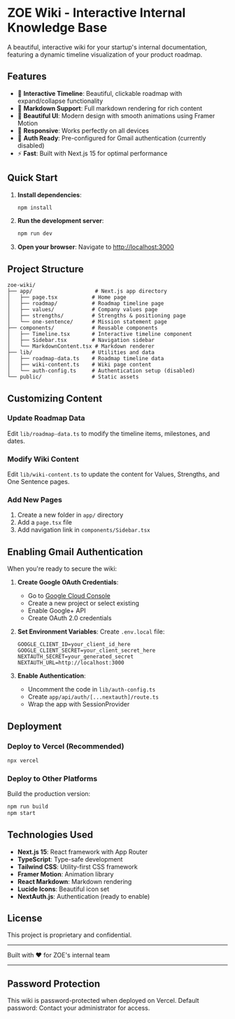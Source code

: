 # ZOE Wiki - Interactive Internal Knowledge Base

A beautiful, interactive wiki for your startup's internal documentation, featuring a dynamic timeline visualization of your product roadmap.

## Features

- 🚀 **Interactive Timeline**: Beautiful, clickable roadmap with expand/collapse functionality
- 📝 **Markdown Support**: Full markdown rendering for rich content
- 🎨 **Beautiful UI**: Modern design with smooth animations using Framer Motion
- 📱 **Responsive**: Works perfectly on all devices
- 🔐 **Auth Ready**: Pre-configured for Gmail authentication (currently disabled)
- ⚡ **Fast**: Built with Next.js 15 for optimal performance

## Quick Start

1. **Install dependencies**:
   ```bash
   npm install
   ```

2. **Run the development server**:
   ```bash
   npm run dev
   ```

3. **Open your browser**:
   Navigate to [http://localhost:3000](http://localhost:3000)

## Project Structure

```
zoe-wiki/
├── app/                    # Next.js app directory
│   ├── page.tsx           # Home page
│   ├── roadmap/           # Roadmap timeline page
│   ├── values/            # Company values page
│   ├── strengths/         # Strengths & positioning page
│   └── one-sentence/      # Mission statement page
├── components/            # Reusable components
│   ├── Timeline.tsx       # Interactive timeline component
│   ├── Sidebar.tsx        # Navigation sidebar
│   └── MarkdownContent.tsx # Markdown renderer
├── lib/                   # Utilities and data
│   ├── roadmap-data.ts    # Roadmap timeline data
│   ├── wiki-content.ts    # Wiki page content
│   └── auth-config.ts     # Authentication setup (disabled)
└── public/                # Static assets
```

## Customizing Content

### Update Roadmap Data
Edit `lib/roadmap-data.ts` to modify the timeline items, milestones, and dates.

### Modify Wiki Content
Edit `lib/wiki-content.ts` to update the content for Values, Strengths, and One Sentence pages.

### Add New Pages
1. Create a new folder in `app/` directory
2. Add a `page.tsx` file
3. Add navigation link in `components/Sidebar.tsx`

## Enabling Gmail Authentication

When you're ready to secure the wiki:

1. **Create Google OAuth Credentials**:
   - Go to [Google Cloud Console](https://console.cloud.google.com)
   - Create a new project or select existing
   - Enable Google+ API
   - Create OAuth 2.0 credentials

2. **Set Environment Variables**:
   Create `.env.local` file:
   ```env
   GOOGLE_CLIENT_ID=your_client_id_here
   GOOGLE_CLIENT_SECRET=your_client_secret_here
   NEXTAUTH_SECRET=your_generated_secret
   NEXTAUTH_URL=http://localhost:3000
   ```

3. **Enable Authentication**:
   - Uncomment the code in `lib/auth-config.ts`
   - Create `app/api/auth/[...nextauth]/route.ts`
   - Wrap the app with SessionProvider

## Deployment

### Deploy to Vercel (Recommended)
```bash
npx vercel
```

### Deploy to Other Platforms
Build the production version:
```bash
npm run build
npm start
```

## Technologies Used

- **Next.js 15**: React framework with App Router
- **TypeScript**: Type-safe development
- **Tailwind CSS**: Utility-first CSS framework
- **Framer Motion**: Animation library
- **React Markdown**: Markdown rendering
- **Lucide Icons**: Beautiful icon set
- **NextAuth.js**: Authentication (ready to enable)

## License

This project is proprietary and confidential.

---

Built with ❤️ for ZOE's internal team

---

## Password Protection

This wiki is password-protected when deployed on Vercel.
Default password: Contact your administrator for access.
